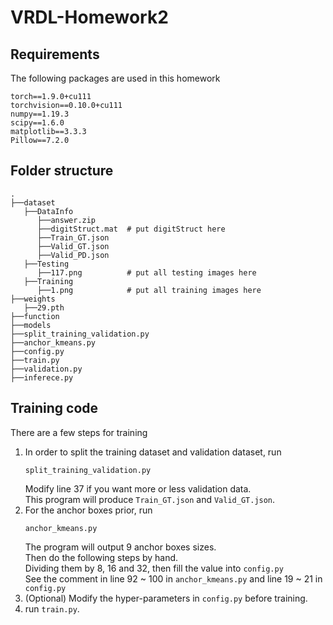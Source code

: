 # VRDL-Homework2

## Requirements
The following packages are used in this homework
```
torch==1.9.0+cu111
torchvision==0.10.0+cu111
numpy==1.19.3
scipy==1.6.0
matplotlib==3.3.3
Pillow==7.2.0
```

## Folder structure
    .
    ├──dataset
       ├──DataInfo
          ├──answer.zip
          ├──digitStruct.mat  # put digitStruct here
          ├──Train_GT.json
          ├──Valid_GT.json
          ├──Valid_PD.json
       ├──Testing
          ├──117.png          # put all testing images here
       ├──Training
          ├──1.png            # put all training images here
    ├──weights
       ├──29.pth
    ├──function
    ├──models
    ├──split_training_validation.py
    ├──anchor_kmeans.py
    ├──config.py
    ├──train.py
    ├──validation.py
    ├──inferece.py

## Training code
There are a few steps for training
1. In order to split the training dataset and validation dataset, run
   ```
   split_training_validation.py
   ```
   Modify line 37 if you want more or less validation data.\
   This program will produce ```Train_GT.json``` and ```Valid_GT.json```.
2. For the anchor boxes prior, run
    ```
    anchor_kmeans.py
    ```
    The program will output 9 anchor boxes sizes.\
    Then do the following steps by hand.\
    Dividing them by 8, 16 and 32, then fill the value into ```config.py```\
    See the comment in line 92 ~ 100 in ```anchor_kmeans.py``` and line 19 ~ 21 in ```config.py``` 
3. (Optional) Modify the hyper-parameters in ```config.py``` before training.
4. run ```train.py```.

